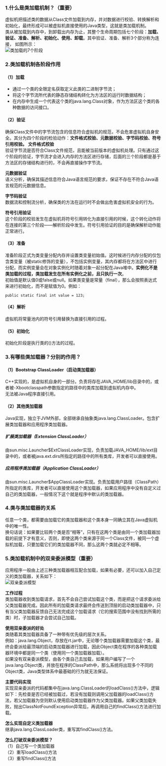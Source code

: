 ### 1.什么是类加载机制？（重要）
虚拟机把描述类的数据从Class文件加载到内存，并对数据进行校验、转换解析和初始化，最终形成可以被虚拟机直接使用的Java类型，这就是类加载机制。  
类从被加载到内存中，到卸载出内存为止，其整个生命周期包括七个阶段：**加载、验证、准备、解析、初始化、使用、卸载**。其中验证、准备、解析3个部分称为连接，
如图所示：  
![类加载的7个阶段](https://img-blog.csdn.net/20180105165447562?watermark/2/text/aHR0cDovL2Jsb2cuY3Nkbi5uZXQvZmVpZ2Vzd2p0dQ==/font/5a6L5L2T/fontsize/400/fill/I0JBQkFCMA==/dissolve/70/gravity/SouthEast)

### 2.类加载机制各阶段作用
#### （1）加载
* 通过一个类的全限定名获取定义此类的二进制字节流；  
* 将这个字节流所代表的静态存储结构转化为方法区的运行时数据结构；  
* 在内存中生成一个代表这个类的java.lang.Class对象，作为方法区这个类的各种数据的访问接口。  

#### （2）验证
确保Class文件中的字节流包含的信息符合虚拟机的规范，不会危害虚拟机自身安全。其分为四个阶段的检验动作：**文件格式校验、元数据校验、字节码校验、符号引用校验。**
**文件格式校验**  
验证字节流是否符合Class文件规范，且能被当前版本的虚拟机处理。只有通过这个阶段的验证，字节流才会进入内存的方法区进行存储，后面的三个阶段都是基于方法区的存储结构进行的，不会再直接操作字节流。  

**元数据验证**  
语义分析，确保其描述信息符合Java语言规范的要求，保证不存在不符合Java语言规范的元数据信息。  

**字节码验证**  
数据流和控制流分析，确保类的方法在运行时不会做出危害虚拟机安全的行为。  

**符号引用验证**  
这个阶段的校验发生在虚拟机将符号引用转化为直接引用的时候，这个转化动作将在连接的第三个阶段——解析阶段中发生。符号引用验证的目的是确保解析动作能正常进行。  

#### （3）准备
准备阶段正式为类变量分配内存并设置类变量初始值。这时候进行内存分配的仅包含类变量（被static修饰的变量），不包括实例变量，其内存都将在方法区中进行分配，而实例变量会在对象实例化时随着对象一起分配在Java堆中。**实例化不是类加载的过程，类加载发生在所有实例化之前，且只执行一次**。  
初始值是默认值0或false或null。如果类变量是常量（final），那么会按照表达式来进行初始化，而不是赋值为0。例如：  
```
public static final int value = 123;
```

#### （4）解析
虚拟机将常量池内的符号引用替换为直接引用的过程。  

#### （5）初始化
初始化阶段是执行类的<clinit>()方法的过程。  
  
### 3.有哪些类加载器？分别的作用？
#### （1）Bootstrap ClassLoader（启动类加载器）  
C++实现的，是虚拟机自身的一部分。负责将存在JAVA_HOME/lib目录中的，或者被-Xbootclasspath参数指定的路径中的类库加载到虚拟机内存中。  
无法被Java程序直接引用。  

#### （2）其他类加载器
Java实现，独立于JVM外部，全部继承自抽象类java.lang.ClassLoader。包含扩展类加载器和应用程序类加载器。  
##### 扩展类加载器（Extension ClassLoader）
由sun.misc.Launcher$ExtClassLoader实现，负责加载JAVA_HOME/lib/ext目录中的，或者被java.ext.dirs所指定的路径中的所有类库，开发者可以直接使用。  

##### 应用程序类加载器（Application ClassLoader）
由sun.misc.Launcher$AppClassLoader实现。负责加载用户路径（ClassPath）所指定的类库，开发者可以直接使用这个类加载器，如果应用程序中没有自定义过自己的类加载器，一般情况下这个就是程序中默认的类加载器。  

### 4.类与类加载器的关系
任意一个类，都需要由加载它的类加载器和这个类本身一同确立其在Java虚拟机中的唯一性。  
换句话说：如果要比较两个类是否“相等”，只有在这两个类是由同一个类加载器加载的前提下才有意义，否则，即使这两个类来源于同一个Class文件，被同一个虚拟机加载，只要加载它们的类加载器不同，那么这两个类就必定不相等。  

### 5.类加载机制中的双亲委派模型（重要）
应用程序一般由上述三种类加载器相互配合加载，如果有必要，还可以加入自己定义的类加载器，关系如下：  
![双亲委派模型](https://img-blog.csdn.net/20160506184936657)

**工作过程**  
类加载器收到类加载请求，首先不会自己尝试加载这个类，而是把这个请求委派给父类加载器完成。因此所有的加载类请求最终会传送到顶层的启动类加载器中，只有当父类加载器反馈自己无法完成这个加载请求（它的搜索范围中没有找到所需的类）时，子加载器才会尝试自己加载。  

**使用双亲委派的好处**  
类随着其类加载器具备了一种带有优先级的层次关系。  
例如：java.lang.Object，存放在rt.jar中，无论哪个类加载器需要加载这个类，最终会委派给最顶端的启动类加载器进行加载，因此Object类在程序的各种类加载器环境中都是同一个类（使用同一个类加载器加载）。  
如果没有双亲委派模型，由各个类自己去加载，如果用户编写了一个java.lang.Object类，并放在程序的ClassPath中，那么系统将出现多个不同的Object类，Java类型体系中最基础的行为就无法保证。  

**主要代码实现**  
实现双亲委派的代码都集中在java.lang.ClassLoader的loadClass()方法中，逻辑如下：先检查是否已经被加载过，若没有加载则调用父加载器的loadClass()方法，若父加载器为空则默认使用启动类加载器作为父类加载器。如果父类加载失败，抛出ClassNotFoundException异常后，再调用自己的findClass()方法进行加载。  

**怎么实现自定义类加载器**  
继承java.lang.ClassLoader类，重写其findClass()方法。  

**怎么打破双亲委派模型？**  
（1）自己写一个类加载器  
（2）重写loadClass()方法  
（3）重写findClass()方法  






















